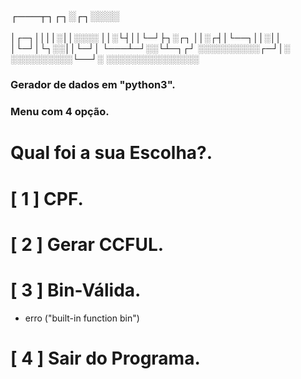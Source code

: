 ### ┌───┬┐┌┐░┌┐░░░░
│┌─┐││││░││░░░░
││░└┤││└─┘├┐░┌┐
││░┌┤│└──┐││░││
│└─┘│└┐░░││└─┘│
└───┴─┘░░└┴─┐┌┘
░░░░░░░░░░┌─┘│░
░░░░░░░░░░└──┘░
░░░░░░░░░░░░░░░

 

### Gerador de dados em "python3".  

### Menu com 4 opção.
# Qual foi a sua Escolha?.
# [ 1 ] CPF.
# [ 2 ] Gerar CCFUL.
# [  3 ] Bin-Válida.
 - erro ("built-in function bin")
# [  4 ] Sair do Programa.
